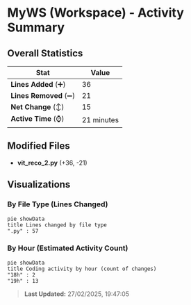 # MyWS (Workspace) - Activity Summary 

## Overall Statistics

| Stat                   | Value                                                             |
| ---------------------- | ----------------------------------------------------------------- |
| **Lines Added** (➕)   | 36                                          |
| **Lines Removed** (➖) | 21                                        |
| **Net Change** (↕)    | 15                |
| **Active Time** (⌚)   | 21 minutes |


## Modified Files
- **vit_reco_2.py** (+36, -21)

## Visualizations

### By File Type (Lines Changed)

```mermaid
pie showData
title Lines changed by file type
".py" : 57
```

### By Hour (Estimated Activity Count)

```mermaid
pie showData
title Coding activity by hour (count of changes)
"18h" : 2
"19h" : 13
```


> **Last Updated:** 27/02/2025, 19:47:05